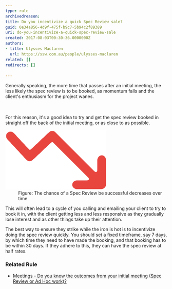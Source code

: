 ```yaml
---
type: rule
archivedreason: 
title: Do you incentivize a quick Spec Review sale?
guid: 0e34a856-4d9f-475f-b9c7-5b94c2f89389
uri: do-you-incentivize-a-quick-spec-review-sale
created: 2017-08-03T00:30:36.0000000Z
authors:
- title: Ulysses Maclaren
  url: https://ssw.com.au/people/ulysses-maclaren
related: []
redirects: []

---
```



​Generally speaking, the more time that passes after an initial meeting, the less likely the spec review is to be booked, as momentum falls and the client's enthusiasm for the project wanes.<br>
<br><excerpt class='endintro'></excerpt><br>
<p>For this reason, it's a good idea to try and get the spec review booked in straight off the back of the initial meeting, or as close to as possible.</p><dl class="image"><dt><img src="Chance of sale decreasing.png" alt="Chance of sale decreasing.png" /></dt><dd>Figure:​ The chance of a Spec Review be successful decreases over time</dd></dl><p>This will often lead to a cycle of you calling and emailing your client to try to book it in, with the client getting less and less responsive as they gradually lose interest and as other things take up their attention.</p><p>The best way to ensure they strike while the iron is hot is to incentivize doing the spec review quickly. You should set a fixed timeframe, say 7 days, by which time they need to have made the booking, and that booking has to be within 30 days. If they adhere to this, they can have the spec review at half rates.<br></p><h3 class="ssw15-rteElement-H3">Related Rule<br></h3><ul><li>​<a href="/meetings-do-you-know-the-outcomes-from-your-initial-meeting-(spec-review-or-ad-hoc-workhttps://rules.ssw.com.au/meetings-do-you-know-the-outcomes-from-your-initial-meeting-(spec-review-or-ad-hoc-work">Meetings - Do you know the outcomes from your initial meeting (Spec Review or Ad Hoc work)?</a>​<br></li></ul>


